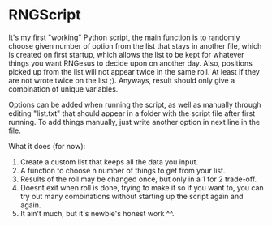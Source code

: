 # RNGScript
It's my first "working" Python script, the main function is to randomly choose given number of option from the list that stays in another file, which is
created on first startup, which allows the list to be kept for whatever things you want RNGesus to decide upon on another day. Also, positions picked up from
the list will not appear twice in the same roll. At least if they are not wrote twice on the list ;). Anyways, result should only give a combination of unique variables.

Options can be added when running the script, as well as manually through editing "list.txt" that should appear in a folder with the script file
after first running. To add things manually, just write another option in next line in the file.

What it does (for now):

1. Create a custom list that keeps all the data you input.
2. A function to choose n number of things to get from your list.
3. Results of the roll may be changed once, but only in a 1 for 2 trade-off.
4. Doesnt exit when roll is done, trying to make it so if you want to, you can try out many combinations without starting up the script again and again.
5. It ain't much, but it's newbie's honest work ^^.
